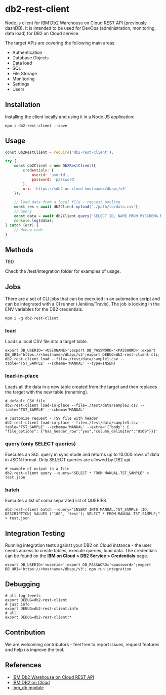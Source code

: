 # db2-rest-client

Node.js client for IBM Db2 Warehouse on Cloud REST API (previously dashDB).
It is intended to be used for DevOps (administration, monitoring, data load) for DB2 on Cloud service.

The target APIs are covering the following main areas:

* Authentication
* Database Objects
* Data load
* SQL
* File Storage
* Monitoring
* Settings
* Users

## Installation

Installing the client locally and using it in a Node.JS application:

```
npm i db2-rest-client --save
```

## Usage

```javascript
const Db2RestClient = require('db2-rest-client');

try {
    const db2Client = new Db2RestClient({
        credentials: {
            userid: 'userId',
            password: 'password'
        },
        uri: 'https://<db2-on-cloud-hostname>/dbapi/v3'
    });

    // load data from a local file - request pooling
    const res = await db2Client.upload('./path/to/data.csv');
    // query 
    const data = await db2Client.query('SELECT ID, NAME FROM MYSCHEMA.MYTABLE_NAME');
    console.log(data);
} catch (err) {
    // debug code
}

```

## Methods

TBD

Check the /test/integration folder for examples of usage.

## Jobs

There are a set of CLI jobs that can be executed in an automation script and can be integrated with a CI runner (Jenkins/Travis).
The job is looking in the ENV variables for the DB2 credentials.

```shell
npm i -g db2-rest-client
```

### load

Loads a local CSV file into a target table.

```shell
export DB_USERID='<USERNAME>';export DB_PASSWORD='<PASSWORD>';export DB_URI='https://<hostname>/dbapi/v3';export DEBUG=db2-rest-client:cli;
db2-rest-client load --file=./test/data/sample1.csv --table='TST_SAMPLE' --schema='MANUAL' --type=INSERT
```

### load-in-place

Loads all the data in a new table created from the target and then replaces the target with the new table (renaming).

```shell
# default CSV file
db2-rest-client load-in-place --file=./test/data/sample2.csv --table='TST_SAMPLE' --schema='MANUAL'

# customize request - TSV file with header
db2-rest-client load-in-place --file=./test/data/sample3.tsv --table='TST_SAMPLE' --schema='MANUAL' --extra='{"body": { "file_options": {"has_header_row":"yes","column_delimiter":"0x09"}}}'

```

### query (only SELECT queries)

Executes an SQL query in sync mode and returns up to 10.000 rows of data in JSON format. Only SELECT queries are allowed by
DB2 api.

```shell
# example of output to a file
db2-rest-client query --query="SELECT * FROM MANUAL.TST_SAMPLE" > test.json
```

### batch

Executes a list of coma separated list of QUERIES.

```shell
db2-rest-client batch --query="INSERT INTO MANUAL.TST_SAMPLE (ID, DESCRIPTION) VALUES ('100', 'test'); SELECT * FROM MANUAL.TST_SAMPLE;" > test.json
```

## Integration Testing

Running integration tests against your DB2 on Cloud instance - the user needs access to create tables, execute queries, load data. The credentials can be found on the **IBM on Cloud > DB2 Service > Credentials** page. 

```
export DB_USERID='<userid>';export DB_PASSWORD='<password>';export DB_URI='https://<hostname>/dbapi/v3'; npm run integration
```

## Debugging

```
# all log levels
export DEBUG=db2-rest-client
# just info
export DEBUG=db2-rest-client:info
# all
export DEBUG=db2-rest-client:*
```

## Contribution

We are welcoming contributors - feel free to report issues, request features and help us improve the tool.

## References

* [IBM Db2 Warehouse on Cloud REST API](https://developer.ibm.com/static/site-id/85/api/db2whc-v3/)
* [IBM DB2 on Cloud](https://www.ibm.com/cloud/db2-on-cloud)
* [ibm_db module](https://www.npmjs.com/package/ibm_db)
